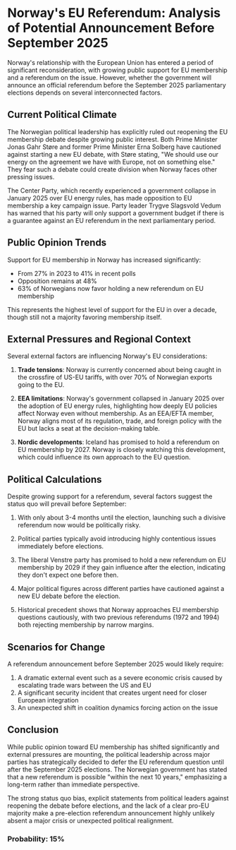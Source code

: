 # Norway's EU Referendum: Analysis of Potential Announcement Before September 2025

Norway's relationship with the European Union has entered a period of significant reconsideration, with growing public support for EU membership and a referendum on the issue. However, whether the government will announce an official referendum before the September 2025 parliamentary elections depends on several interconnected factors.

## Current Political Climate

The Norwegian political leadership has explicitly ruled out reopening the EU membership debate despite growing public interest. Both Prime Minister Jonas Gahr Støre and former Prime Minister Erna Solberg have cautioned against starting a new EU debate, with Støre stating, "We should use our energy on the agreement we have with Europe, not on something else." They fear such a debate could create division when Norway faces other pressing issues.

The Center Party, which recently experienced a government collapse in January 2025 over EU energy rules, has made opposition to EU membership a key campaign issue. Party leader Trygve Slagsvold Vedum has warned that his party will only support a government budget if there is a guarantee against an EU referendum in the next parliamentary period.

## Public Opinion Trends

Support for EU membership in Norway has increased significantly:
- From 27% in 2023 to 41% in recent polls
- Opposition remains at 48%
- 63% of Norwegians now favor holding a new referendum on EU membership

This represents the highest level of support for the EU in over a decade, though still not a majority favoring membership itself.

## External Pressures and Regional Context

Several external factors are influencing Norway's EU considerations:

1. **Trade tensions**: Norway is currently concerned about being caught in the crossfire of US-EU tariffs, with over 70% of Norwegian exports going to the EU.

2. **EEA limitations**: Norway's government collapsed in January 2025 over the adoption of EU energy rules, highlighting how deeply EU policies affect Norway even without membership. As an EEA/EFTA member, Norway aligns most of its regulation, trade, and foreign policy with the EU but lacks a seat at the decision-making table.

3. **Nordic developments**: Iceland has promised to hold a referendum on EU membership by 2027. Norway is closely watching this development, which could influence its own approach to the EU question.

## Political Calculations

Despite growing support for a referendum, several factors suggest the status quo will prevail before September:

1. With only about 3-4 months until the election, launching such a divisive referendum now would be politically risky.

2. Political parties typically avoid introducing highly contentious issues immediately before elections.

3. The liberal Venstre party has promised to hold a new referendum on EU membership by 2029 if they gain influence after the election, indicating they don't expect one before then.

4. Major political figures across different parties have cautioned against a new EU debate before the election.

5. Historical precedent shows that Norway approaches EU membership questions cautiously, with two previous referendums (1972 and 1994) both rejecting membership by narrow margins.

## Scenarios for Change

A referendum announcement before September 2025 would likely require:

1. A dramatic external event such as a severe economic crisis caused by escalating trade wars between the US and EU
2. A significant security incident that creates urgent need for closer European integration
3. An unexpected shift in coalition dynamics forcing action on the issue

## Conclusion

While public opinion toward EU membership has shifted significantly and external pressures are mounting, the political leadership across major parties has strategically decided to defer the EU referendum question until after the September 2025 elections. The Norwegian government has stated that a new referendum is possible "within the next 10 years," emphasizing a long-term rather than immediate perspective.

The strong status quo bias, explicit statements from political leaders against reopening the debate before elections, and the lack of a clear pro-EU majority make a pre-election referendum announcement highly unlikely absent a major crisis or unexpected political realignment.

### Probability: 15%